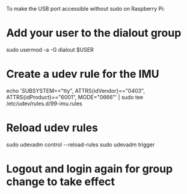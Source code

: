 To make the USB port accessible without sudo on Raspberry Pi:

# Add your user to the dialout group
sudo usermod -a -G dialout $USER

# Create a udev rule for the IMU
echo 'SUBSYSTEM=="tty", ATTRS{idVendor}=="0403", ATTRS{idProduct}=="6001", MODE="0666"' | sudo tee /etc/udev/rules.d/99-imu.rules

# Reload udev rules
sudo udevadm control --reload-rules
sudo udevadm trigger

# Logout and login again for group change to take effect
